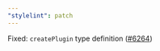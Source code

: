 ```yaml
---
"stylelint": patch
---
```


Fixed: `createPlugin` type definition ([#6264](https://github.com/stylelint/stylelint/pull/6264))
